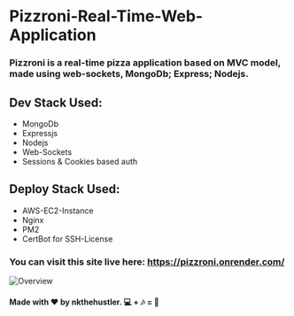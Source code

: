 # Pizzroni-Real-Time-Web-Application
### Pizzroni is a real-time pizza application based on MVC model, made using web-sockets, MongoDb; Express; Nodejs.
## Dev Stack Used:
- MongoDb
- Expressjs
- Nodejs
- Web-Sockets
- Sessions & Cookies based auth

## Deploy Stack Used:
- AWS-EC2-Instance
- Nginx
- PM2
- CertBot for SSH-License

### You can visit this site live here: https://pizzroni.onrender.com/

![Overview](https://user-images.githubusercontent.com/66864065/185996629-ffe13fed-4c0e-49b8-84eb-27586bcacb74.png)

#### Made with ❤ by nkthehustler. 💻 + 🎶 = 💖
